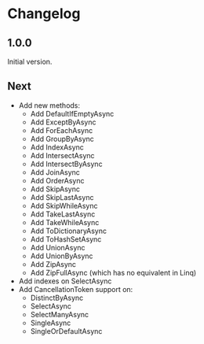 # Changelog

## 1.0.0

Initial version.

## Next

 - Add new methods:
	 - Add DefaultIfEmptyAsync
	 - Add ExceptByAsync
	 - Add ForEachAsync
	 - Add GroupByAsync
	 - Add IndexAsync
	 - Add IntersectAsync
	 - Add IntersectByAsync
	 - Add JoinAsync
	 - Add OrderAsync
	 - Add SkipAsync
	 - Add SkipLastAsync
	 - Add SkipWhileAsync
	 - Add TakeLastAsync
	 - Add TakeWhileAsync
	 - Add ToDictionaryAsync
	 - Add ToHashSetAsync
	 - Add UnionAsync
	 - Add UnionByAsync
	 - Add ZipAsync
	 - Add ZipFullAsync (which has no equivalent in Linq)
 - Add indexes on SelectAsync
 - Add CancellationToken support on:
	 - DistinctByAsync
	 - SelectAsync
	 - SelectManyAsync
	 - SingleAsync
	 - SingleOrDefaultAsync
